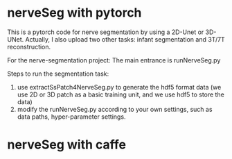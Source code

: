 # nerveSeg with pytorch

This is a pytorch code for nerve segmentation by using a 2D-Unet or 3D-UNet. Actually, I also upload two other tasks: infant segmentation and 3T/7T reconstruction.

For the nerve-segmentation project: The main entrance is runNerveSeg.py

Steps to run the segmentation task:
1. use extractSsPatch4NerveSeg.py to generate the hdf5 format data (we use 2D or 3D patch as a basic training unit, and we use hdf5 to store the data)
2. modify the runNerveSeg.py according to your own settings, such as data paths, hyper-parameter settings.

# nerveSeg with caffe

